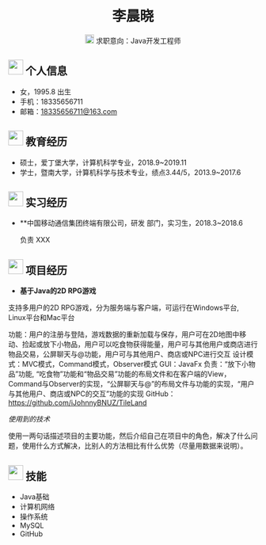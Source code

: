  <center>
     <h1>李晨晓</h1>
     <div>
         <span>
             <img src="assets/phone-solid.svg" width="18px">
             求职意向：Java开发工程师
         </span>
     </div>
 </center>

 ## <img src="assets/info-circle-solid.svg" width="30px"> 个人信息 

 - 女，1995.8 出生
 - 手机：18335656711
 - 邮箱：18335656711@163.com

## <img src="assets/graduation-cap-solid.svg" width="30px"> 教育经历

- 硕士，爱丁堡大学，计算机科学专业，2018.9~2019.11
- 学士，暨南大学，计算机科学与技术专业，绩点3.44/5，2013.9~2017.6


## <img src="assets/briefcase-solid.svg" width="30px"> 实习经历

- **中国移动通信集团终端有限公司，研发 部门，实习生，2018.3~2018.6


   负责 XXX

## <img src="assets/project-diagram-solid.svg" width="30px"> 项目经历

- **基于Java的2D RPG游戏**

支持多用户的2D RPG游戏，分为服务端与客户端，可运行在Windows平台, Linux平台和Mac平台

功能：用户的注册与登陆，游戏数据的重新加载与保存，用户可在2D地图中移动、捡起或放下小物品，用户可以吃食物获得能量，用户可与其他用户或商店进行物品交易，公屏聊天与@功能，用户可与其他用户、商店或NPC进行交互
设计模式：MVC模式，Command模式，Observer模式
GUI：JavaFx
负责：“放下小物品”功能, “吃食物”功能和“物品交易”功能的布局文件和在客户端的View，Command与Observer的实现，“公屏聊天与@”的布局文件与功能的实现，“用户与其他用户、商店或NPC的交互”功能的实现
GitHub：https://github.com/iJohnnyBNUZ/TileLand

  *使用到的技术*

  使用一两句话描述项目的主要功能，然后介绍自己在项目中的角色，解决了什么问题，使用什么方式解决，比别人的方法相比有什么优势（尽量用数据来说明）。

## <img src="assets/tools-solid.svg" width="30px"> 技能

- Java基础
- 计算机网络
- 操作系统
- MySQL
- GitHub
